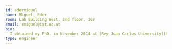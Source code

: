 ```yaml
---
id: edermiguel
name: Miguel, Eder
room: Lab Building West, 2nd floor, 108
email: emiguel@ist.ac.at
bio:
  I obtained my PhD. in November 2014 at [Rey Juan Carlos University](http://www.urjc.es/) under the supervision of [Miguel A. Otaduy](http://www.gmrv.es/~motaduy/). I worked on modeling and estimation of hyperelasticity and deformation models. Currently, I focus on physically-based simulation (including data-driven approaches) and its application to computational design and digital fabrication.
type: engineer
---
```

